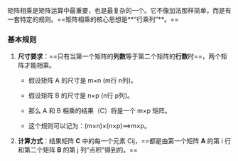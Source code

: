 矩阵相乘是矩阵运算中最重要，也是最复杂的一个。它不像加法那样简单，而是有一套特定的规则。==矩阵相乘的核心思想是**“行乘列”**。==

### 基本规则

1. **尺寸要求**：==只有当第一个矩阵的**列数**等于第二个矩阵的**行数**时==，两个矩阵才能相乘。
    
    - 假设矩阵 A 的尺寸是 m×n (m行 n列)。
        
    - 假设矩阵 B 的尺寸是 n×p (n行 p列)。
        
    - 那么 A 和 B 相乘的结果（C）将是一个 m×p 矩阵。
        
    - 这个规则可以记为：(m×n)×(n×p)⟹m×p。
        
2. **计算方式**：结果矩阵 **C** 中的每一个元素 Cij​，==都是由第一个矩阵 **A** 的第 i 行和第二个矩阵 **B** 的第 j 列“点积”得到的。==